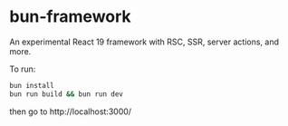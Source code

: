 # bun-framework

An experimental React 19 framework with RSC, SSR, server actions, and more.

To run:

```bash
bun install
bun run build && bun run dev
```

then go to http://localhost:3000/
